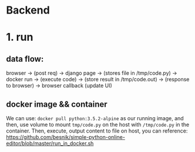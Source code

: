 # Backend

# 1. run 
## data flow:
browser -> (post req) -> django page -> (stores file in /tmp/code.py) -> 
docker run -> (execute code) -> (store result in /tmp/code.out) -> 
(response to browser) -> browser callback (update UI)
## docker image && container
We can use: `docker pull python:3.5.2-alpine` as our running image,
and then, use volume to mount `tmp/code.py` on the host with `/tmp/code.py`
in the container. Then, execute, output content to file on host, you can reference:
https://github.com/besnik/simple-python-online-editor/blob/master/run_in_docker.sh